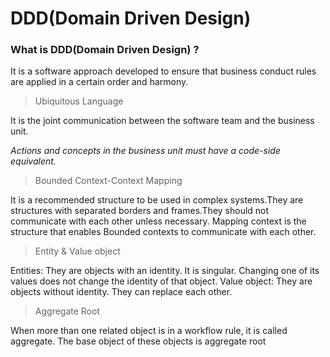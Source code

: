 # DDD(Domain Driven Design)

### What is DDD(Domain Driven Design) ?

<p>It is a software approach developed to ensure that business conduct rules are applied in a certain order and harmony.</p>

>Ubiquitous Language

It is the joint communication between the software team and the business unit.

*Actions and concepts in the business unit must have a code-side equivalent.*

>Bounded Context-Context Mapping

It is a recommended structure to be used in complex systems.They are structures with separated borders and frames.They should not communicate with each other unless necessary.
Mapping context is the structure that enables Bounded contexts to communicate with each other.


>Entity & Value object

Entities: They are objects with an identity. It is singular. Changing one of its values does not change the identity of that object.
Value object: They are objects without identity. They can replace each other.

>Aggregate Root

When more than one related object is in a workflow rule, it is called aggregate.
The base object of these objects is aggregate root

